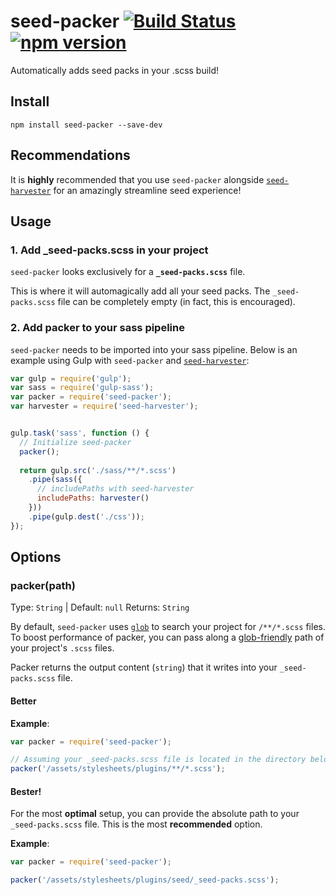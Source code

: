 # seed-packer [![Build Status](https://travis-ci.org/helpscout/seed-packer.svg?branch=master)](https://travis-ci.org/helpscout/seed-packer) [![npm version](https://badge.fury.io/js/seed-packer.svg)](https://badge.fury.io/js/seed-packer)

Automatically adds seed packs in your .scss build!

## Install
```
npm install seed-packer --save-dev
```

## Recommendations

It is **highly** recommended that you use `seed-packer` alongside [`seed-harvester`](https://github.com/helpscout/seed-harvester) for an amazingly streamline seed experience!


## Usage

### 1. Add _seed-packs.scss in your project

`seed-packer` looks exclusively for a **`_seed-packs.scss`** file. 

This is where it will automagically add all your seed packs. The `_seed-packs.scss` file can be completely empty (in fact, this is encouraged).


### 2. Add packer to your sass pipeline

`seed-packer` needs to be imported into your sass pipeline.
Below is an example using Gulp with `seed-packer` and [`seed-harvester`](https://github.com/helpscout/seed-harvester/):

```javascript
var gulp = require('gulp');
var sass = require('gulp-sass');
var packer = require('seed-packer');
var harvester = require('seed-harvester');


gulp.task('sass', function () {
  // Initialize seed-packer
  packer();
  
  return gulp.src('./sass/**/*.scss')
    .pipe(sass({
      // includePaths with seed-harvester
      includePaths: harvester()
    }))
    .pipe(gulp.dest('./css'));
});
```


## Options

### packer(path)

Type: `String` | Default: `null`
Returns: `String`

By default, `seed-packer` uses [`glob`](https://github.com/isaacs/node-glob) to search your project for `/**/*.scss` files. To boost performance of packer, you can pass along a [glob-friendly](https://en.wikipedia.org/wiki/Glob_(programming)) path of your project's `.scss` files.

Packer returns the output content (`string`) that it writes into your `_seed-packs.scss` file.

#### Better

**Example**:

```javascript
var packer = require('seed-packer');

// Assuming your _seed-packs.scss file is located in the directory below:
packer('/assets/stylesheets/plugins/**/*.scss');
```

#### Bester!

For the most **optimal** setup, you can provide the absolute path to your `_seed-packs.scss` file. This is the most **recommended** option.

**Example**:

```javascript
var packer = require('seed-packer');

packer('/assets/stylesheets/plugins/seed/_seed-packs.scss');
```
